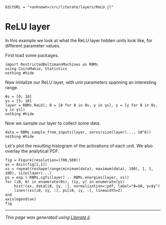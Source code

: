 ```@meta
EditURL = "<unknown>/src/literate/layers/ReLU.jl"
```

# ReLU layer

In this example we look at what the ReLU layer hidden units look like,
for different parameter values.

First load some packages.

````@example ReLU
import RestrictedBoltzmannMachines as RBMs
using CairoMakie, Statistics
nothing #hide
````

Now initialize our ReLU layer, with unit parameters spanning an interesting range.

````@example ReLU
θs = [0; 10]
γs = [5; 10]
layer = RBMs.ReLU(; θ = [θ for θ in θs, γ in γs], γ = [γ for θ in θs, γ in γs])
nothing #hide
````

Now we sample our layer to collect some data.

````@example ReLU
data = RBMs.sample_from_inputs(layer, zeros(size(layer)..., 10^6))
nothing #hide
````

Let's plot the resulting histogram of the activations of each unit.
We also overlay the analytical PDF.

````@example ReLU
fig = Figure(resolution=(700,500))
ax = Axis(fig[1,1])
xs = repeat(reshape(range(minimum(data), maximum(data), 100), 1, 1, 100), size(layer)...)
ps = exp.(-RBMs.cgfs(layer) .- RBMs.energies(layer, xs))
for (iθ, θ) in enumerate(θs), (iγ, γ) in enumerate(γs)
    hist!(ax, data[iθ, iγ, :], normalization=:pdf, label="θ=$θ, γ=$γ")
    lines!(xs[iθ, iγ, :], ps[iθ, iγ, :], linewidth=2)
end
axislegend(ax)
fig
````

---

*This page was generated using [Literate.jl](https://github.com/fredrikekre/Literate.jl).*


